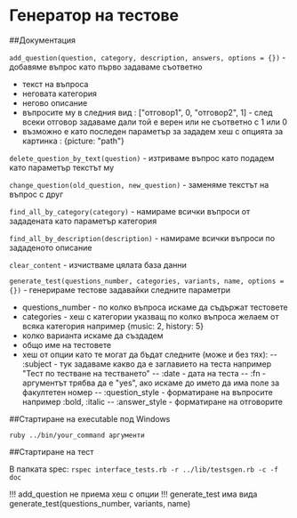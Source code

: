 # Генератор на тестове

##Документация

`add_question(question, category, description, answers, options = {})` - добавяме въпрос като първо задаваме съответно
* текст на въпроса
* неговата категория
* негово описание
* въпросите му в следния вид : ["отговор1", 0, "отговор2", 1] - след всеки отговор задаваме дали той е верен или не съответно с 1 или 0
* възможно е като последен параметър за зададем хеш с опцията за картинка : {picture: "path"}

`delete_question_by_text(question)` - изтриваме въпрос като подадем като параметър текстът му

`change_question(old_question, new_question)` - заменяме текстът на въпрос с друг

`find_all_by_category(category)` - намираме всички въпроси от зададената като параметър категория

`find_all_by_description(description)` - намираме всички въпроси по зададеното описание

`clear_content` - изчистваме цялата база данни

`generate_test(questions_number, categories, variants, name, options = {})` - генерираме тестове задавайки следните параметри
* questions_number - по колко въпроса искаме да съдържат тестовете
* categories - хеш с категории указващ по колко въпроса желаем от всяка категория например {music: 2, history: 5}
* колко варианта искаме да създадем
* общо име на тестовете
* хеш от опции като те могат да бъдат следните (може и без тях):
-- :subject - тук задаваме какво да е заглавието на теста например "Тест по тестване на тестването"
-- :date - дата на теста
-- :fn - аргументът трябва да е "yes", ако искаме до името да има поле за факултетен номер
-- :question_style - форматиране на въпросите например :bold, :italic
-- :answer_style - форматиране на отговорите

##Стартиране на executable под Windows

`ruby ../bin/your_command аргументи`

##Стартиране на тест

В папката spec:
`rspec interface_tests.rb -r ../lib/testsgen.rb -c -f doc`

!!! add_question не приема хеш с опции
!!! generate_test има вида generate_test(questions_number, variants, name)

